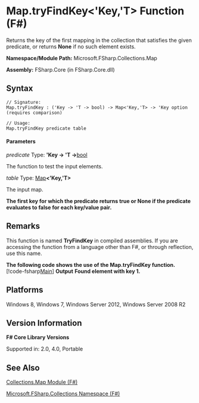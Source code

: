 # Map.tryFindKey<'Key,'T> Function (F#)

Returns the key of the first mapping in the collection that satisfies the given predicate, or returns **None** if no such element exists.

**Namespace/Module Path:** Microsoft.FSharp.Collections.Map

**Assembly:** FSharp.Core (in FSharp.Core.dll)


## Syntax

```
// Signature:
Map.tryFindKey : ('Key -> 'T -> bool) -> Map<'Key,'T> -> 'Key option (requires comparison)

// Usage:
Map.tryFindKey predicate table
```

#### Parameters
*predicate*
Type: **'Key -&gt; 'T -&gt;**[bool](http://msdn.microsoft.com/en-us/library/89c0cf9c-49ce-4207-a3be-555851a67dd5)


The function to test the input elements.


*table*
Type: [Map](http://msdn.microsoft.com/en-us/library/975316ea-55e3-4987-9994-90897ad45664)**&lt;'Key,'T&gt;**


The input map.



**The first key for which the predicate returns true or None if the predicate evaluates to false for each key/value pair.**
## Remarks
This function is named **TryFindKey** in compiled assemblies. If you are accessing the function from a language other than F#, or through reflection, use this name.

**The following code shows the use of the Map.tryFindKey function.**
[!code-fsharp[Main](snippets/fsmaps/snippet17.fs)]
**Output**
**Found element with key 1.**
## Platforms
Windows 8, Windows 7, Windows Server 2012, Windows Server 2008 R2


## Version Information
**F# Core Library Versions**

Supported in: 2.0, 4.0, Portable




## See Also
[Collections.Map Module &#40;F&#35;&#41;](Collections.Map+Module+%28FSharp%29.md)

[Microsoft.FSharp.Collections Namespace &#40;F&#35;&#41;](Microsoft.FSharp.Collections+Namespace+%28FSharp%29.md)

